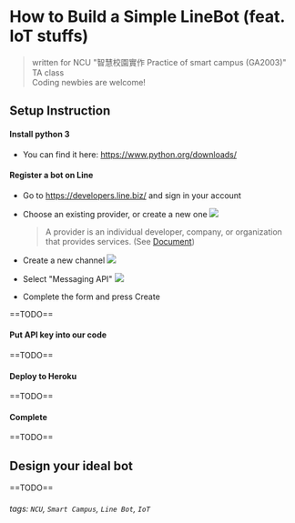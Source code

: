 # How to Build a Simple LineBot (feat. IoT stuffs)
> written for NCU "智慧校園實作 Practice of smart campus (GA2003)" TA class  
> Coding newbies are welcome!  

## Setup Instruction
#### Install python 3
- You can find it here: https://www.python.org/downloads/

#### Register a bot on Line
- Go to https://developers.line.biz/ and sign in your account

- Choose an existing provider, or create a new one
    ![](https://i.imgur.com/Jid6jIa.png)
    > A provider is an individual developer, company, or organization that provides services. (See [Document](https://developers.line.biz/en/docs/line-developers-console/overview/#provider))

- Create a new channel
    ![](https://i.imgur.com/NETynw3.png)

- Select "Messaging API"
    ![](https://i.imgur.com/0cBu1GZ.png)

- Complete the form and press Create

==TODO==

#### Put API key into our code
==TODO==

#### Deploy to Heroku
==TODO==

#### Complete
==TODO==


## Design your ideal bot
==TODO==



###### tags: `NCU`, `Smart Campus`, `Line Bot`, `IoT`